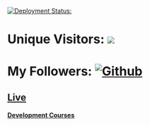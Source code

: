 [![Deployment Status: ](https://api.netlify.com/api/v1/badges/b7c7a8ad-59f6-4cfe-9656-6b936c8a4068/deploy-status)](https://app.netlify.com/sites/github-profile-generator-007/deploys)
# Unique Visitors: ![](https://visitor-badge.laobi.icu/badge?page_id=Rishav9852Kumar/App-Gallery)
# My Followers: [![Github](https://img.shields.io/github/followers/Rishav9852Kumar?label=Follow&style=social)](https://github.com/Rishav9852Kumar)
## [Live](https://github-profile-generator-007.netlify.app)
#### [Development Courses](https://frontendmasters.com)